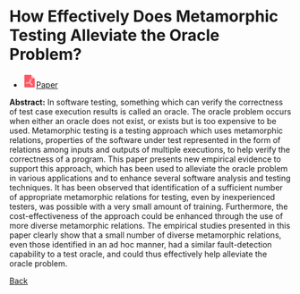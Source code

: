 # How Effectively Does Metamorphic Testing Alleviate the Oracle Problem?

* <img src="../../icons/pdf.png" width="24px">[Paper](./Feedback-Directed_Metamorphic_Testing.pdf)

**Abstract:** In software testing, something which can verify the correctness of test case execution results is called an oracle. The oracle problem occurs when either an oracle does not exist, or exists but is too expensive to be used. Metamorphic testing is a testing approach which uses metamorphic relations, properties of the software under test represented in the form of relations among inputs and outputs of multiple executions, to help verify the correctness of a program. This paper presents new empirical evidence to support this approach, which has been used to alleviate the oracle problem in various applications and to enhance several software analysis and testing techniques. It has been observed that identification of a sufficient number of appropriate metamorphic relations for testing, even by inexperienced testers, was possible with a very small amount of training. Furthermore, the cost-effectiveness of the approach could be enhanced through the use of more diverse metamorphic relations. The empirical studies presented in this paper clearly show that a small number of diverse metamorphic relations, even those identified in an ad hoc manner, had a similar fault-detection capability to a test oracle, and could thus effectively help alleviate the oracle problem.

[Back](../../README.md)